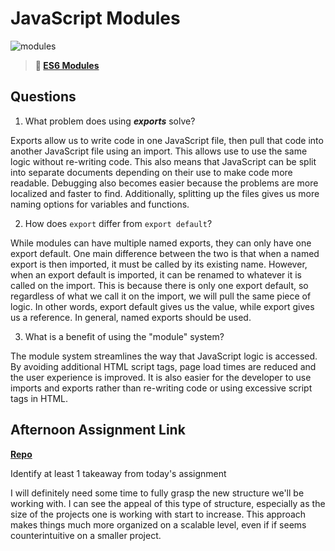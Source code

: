 # JavaScript Modules

![modules](https://bcw.blob.core.windows.net/public/img/1015719031845190)

> **📖 [ES6 Modules](https://codeworksacademy.com/fs-student-guide/resources/wk3/01-Modules)**

## Questions

1. What problem does using ***exports*** solve?

Exports allow us to write code in one JavaScript file, then pull that code into another JavaScript file using an import. This allows use to use the same logic without re-writing code. This also means that JavaScript can be split into separate documents depending on their use to make code more readable. Debugging also becomes easier because the problems are more localized and faster to find. Additionally, splitting up the files gives us more naming options for variables and functions.

2. How does `export` differ from `export default`?

While modules can have multiple named exports, they can only have one export default. One main difference between the two is that when a named export is then imported, it must be called by its existing name. However, when an export default is imported, it can be renamed to whatever it is called on the import. This is because there is only one export default, so regardless of what we call it on the import, we will pull the same piece of logic. In other words, export default gives us the value, while export gives us a reference. In general, named exports should be used.

3. What is a benefit of using the "module" system?

The module system streamlines the way that JavaScript logic is accessed. By avoiding additional HTML script tags, page load times are reduced and the user experience is improved. It is also easier for the developer to use imports and exports rather than re-writing code or using excessive script tags in HTML.

## Afternoon Assignment Link

**[Repo](https://github.com/ElizabethKeyes/game-night)**

Identify at least 1 takeaway from today's assignment

I will definitely need some time to fully grasp the new structure we'll be working with. I can see the appeal of this type of structure, especially as the size of the projects one is working with start to increase. This approach makes things much more organized on a scalable level, even if if seems counterintuitive on a smaller project.